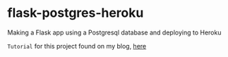 flask-postgres-heroku
=====================

Making a Flask app using a Postgresql database and deploying to Heroku

`Tutorial` for this project found on my blog, [here](http://blog.sahildiwan.com/posts/flask-and-postgresql-app-deployed-on-heroku/)
